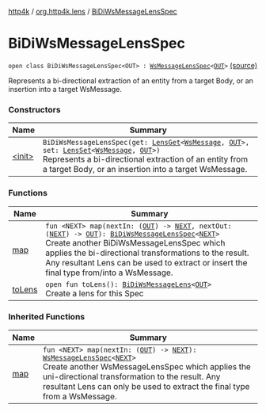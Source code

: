 [http4k](../../index.md) / [org.http4k.lens](../index.md) / [BiDiWsMessageLensSpec](./index.md)

# BiDiWsMessageLensSpec

`open class BiDiWsMessageLensSpec<OUT> : `[`WsMessageLensSpec`](../-ws-message-lens-spec/index.md)`<`[`OUT`](index.md#OUT)`>` [(source)](https://github.com/http4k/http4k/blob/master/http4k-core/src/main/kotlin/org/http4k/lens/wsMessageLens.kt#L29)

Represents a bi-directional extraction of an entity from a target Body, or an insertion into a target WsMessage.

### Constructors

| Name | Summary |
|---|---|
| [&lt;init&gt;](-init-.md) | `BiDiWsMessageLensSpec(get: `[`LensGet`](../-lens-get/index.md)`<`[`WsMessage`](../../org.http4k.websocket/-ws-message/index.md)`, `[`OUT`](index.md#OUT)`>, set: `[`LensSet`](../-lens-set/index.md)`<`[`WsMessage`](../../org.http4k.websocket/-ws-message/index.md)`, `[`OUT`](index.md#OUT)`>)`<br>Represents a bi-directional extraction of an entity from a target Body, or an insertion into a target WsMessage. |

### Functions

| Name | Summary |
|---|---|
| [map](map.md) | `fun <NEXT> map(nextIn: (`[`OUT`](index.md#OUT)`) -> `[`NEXT`](map.md#NEXT)`, nextOut: (`[`NEXT`](map.md#NEXT)`) -> `[`OUT`](index.md#OUT)`): `[`BiDiWsMessageLensSpec`](./index.md)`<`[`NEXT`](map.md#NEXT)`>`<br>Create another BiDiWsMessageLensSpec which applies the bi-directional transformations to the result. Any resultant Lens can be used to extract or insert the final type from/into a WsMessage. |
| [toLens](to-lens.md) | `open fun toLens(): `[`BiDiWsMessageLens`](../-bi-di-ws-message-lens/index.md)`<`[`OUT`](index.md#OUT)`>`<br>Create a lens for this Spec |

### Inherited Functions

| Name | Summary |
|---|---|
| [map](../-ws-message-lens-spec/map.md) | `fun <NEXT> map(nextIn: (`[`OUT`](../-ws-message-lens-spec/index.md#OUT)`) -> `[`NEXT`](../-ws-message-lens-spec/map.md#NEXT)`): `[`WsMessageLensSpec`](../-ws-message-lens-spec/index.md)`<`[`NEXT`](../-ws-message-lens-spec/map.md#NEXT)`>`<br>Create another WsMessageLensSpec which applies the uni-directional transformation to the result. Any resultant Lens can only be used to extract the final type from a WsMessage. |
